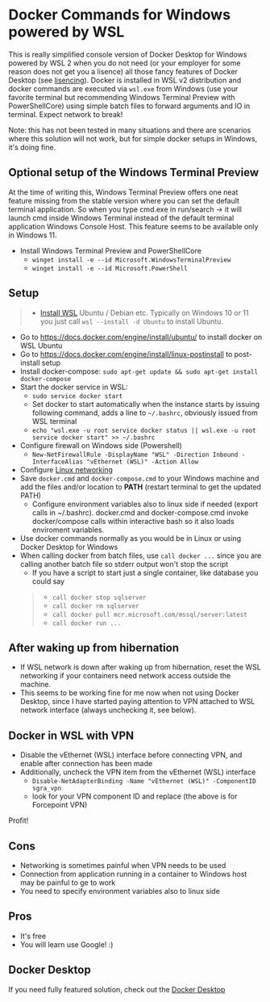 # Docker Commands for Windows powered by WSL

This is really simplified console version of Docker Desktop for Windows powered by WSL 2 when you do not need (or your employer for some reason does not get you a lisence) all those fancy features of Docker Desktop (see [lisencing](https://www.docker.com/pricing)). Docker is installed in WSL v2 distribution and docker commands are executed via `wsl.exe` from Windows (use your favorite terminal but recommending Windows Terminal Preview with PowerShellCore) using simple batch files to forward arguments and IO in terminal. Expect network to break!

Note: this has not been tested in many situations and there are scenarios where this solution will not work, but for simple docker setups in Windows, it's doing fine.

## Optional setup of the Windows Terminal Preview

At the time of writing this, Windows Terminal Preview offers one neat feature missing from the stable version where you can set the default terminal application. So when you type cmd.exe in run/search -> it will launch cmd inside Windows Terminal instead of the default terminal application Windows Console Host. This feature seems to be available only in Windows 11.

- Install Windows Terminal Preview and PowerShellCore
  - `winget install -e --id Microsoft.WindowsTerminalPreview`
  - `winget install -e --id Microsoft.PowerShell`

## Setup

> - [Install WSL](https://docs.microsoft.com/en-us/windows/wsl/install) Ubuntu / Debian etc. Typically on Windows 10 or 11 you just call `wsl --install -d Ubuntu` to install Ubuntu.
- Go to <https://docs.docker.com/engine/install/ubuntu/> to install docker on WSL Ubuntu
- Go to <https://docs.docker.com/engine/install/linux-postinstall> to post-install setup
- Install docker-compose: `sudo apt-get update && sudo apt-get install docker-compose`
- Start the docker service in WSL:
  - `sudo service docker start`
  - Set docker to start automatically when the instance starts by issuing following command, adds a line to `~/.bashrc`, obviously issued from WSL terminal
  - `echo "wsl.exe -u root service docker status || wsl.exe -u root service docker start" >> ~/.bashrc`
- Configure firewall on Windows side (Powershell)
  - `New-NetFirewallRule -DisplayName "WSL" -Direction Inbound -InterfaceAlias "vEthernet (WSL)" -Action Allow`
- Configure [Linux networking](https://github.com/tpaananen/DockerCommandsForWindows/blob/main/linux-networking.md)
- Save `docker.cmd` and `docker-compose.cmd` to your Windows machine and add the files and/or location to **PATH** (restart terminal to get the updated PATH)
  - Configure environment variables also to linux side if needed (export calls in ~/.bashrc). docker.cmd and docker-compose.cmd invoke docker/compose calls within interactive bash so it also loads enviroment variables.
- Use docker commands normally as you would be in Linux or using Docker Desktop for Windows
- When calling docker from batch files, use `call docker ...` since you are calling another batch file so stderr output won't stop the script
  - If you have a script to start just a single container, like database you could say
  > - `call docker stop sqlserver`
  > - `call docker rm sqlserver`
  > - `call docker pull mcr.microsoft.com/mssql/server:latest`
  > - `call docker run ...`

## After waking up from hibernation

- If WSL network is down after waking up from hibernation, reset the WSL networking if your containers need network access outside the machine.
- This seems to be working fine for me now when not using Docker Desktop, since I have started paying attention to VPN attached to WSL network interface (always unchecking it, see below).

## Docker in WSL with VPN

- Disable the vEthernet (WSL) interface before connecting VPN, and enable after connection has been made
- Additionally, uncheck the VPN item from the vEthernet (WSL) interface
  - `Disable-NetAdapterBinding -Name "vEthernet (WSL)" -ComponentID sgra_vpn`
  - look for your VPN component ID and replace (the above is for Forcepoint VPN)

Profit!

## Cons

- Networking is sometimes painful when VPN needs to be used
- Connection from application running in a container to Windows host may be painful to ge to work
- You need to specify environment variables also to linux side

## Pros

- It's free
- You will learn use Google! :)

## Docker Desktop

If you need fully featured solution, check out the [Docker Desktop](https://www.docker.com/products/docker-desktop)
